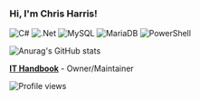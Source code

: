 ### Hi, I'm Chris Harris!
![C#](https://img.shields.io/badge/c%23-%23239120.svg?style=for-the-badge&logo=c-sharp&logoColor=white) ![.Net](https://img.shields.io/badge/.NET-5C2D91?style=for-the-badge&logo=.net&logoColor=white) ![MySQL](https://img.shields.io/badge/mysql-%2300f.svg?style=for-the-badge&logo=mysql&logoColor=white) ![MariaDB](https://img.shields.io/badge/MariaDB-003545?style=for-the-badge&logo=mariadb&logoColor=white) ![PowerShell](https://img.shields.io/badge/PowerShell-%235391FE.svg?style=for-the-badge&logo=powershell&logoColor=white)

![Anurag's GitHub stats](https://github-readme-stats.vercel.app/api?username=ckh-rcit&show_icons=true&theme=dark)

**[IT Handbook](https://ithandbook.net/)** - Owner/Maintainer

![Profile views](https://gpvc.arturio.dev/ckh-rcit)
